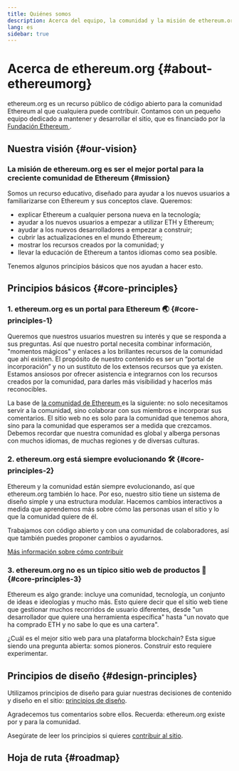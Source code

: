 ```yaml
---
title: Quiénes somos
description: Acerca del equipo, la comunidad y la misión de ethereum.org
lang: es
sidebar: true
---
```


# Acerca de ethereum.org {#about-ethereumorg}

ethereum.org es un recurso público de código abierto para la comunidad Ethereum al que cualquiera puede contribuir. Contamos con un pequeño equipo dedicado a mantener y desarrollar el sitio, que es financiado por la [ Fundación Ethereum ](/foundation/).

## Nuestra visión {#our-vision}

### La misión de ethereum.org es ser el mejor portal para la creciente comunidad de Ethereum {#mission}

Somos un recurso educativo, diseñado para ayudar a los nuevos usuarios a familiarizarse con Ethereum y sus conceptos clave. Queremos:

- explicar Ethereum a cualquier persona nueva en la tecnología;
- ayudar a los nuevos usuarios a empezar a utilizar ETH y Ethereum;
- ayudar a los nuevos desarrolladores a empezar a construir;
- cubrir las actualizaciones en el mundo Ethereum;
- mostrar los recursos creados por la comunidad; y
- llevar la educación de Ethereum a tantos idiomas como sea posible.

Tenemos algunos principios básicos que nos ayudan a hacer esto.

## Principios básicos {#core-principles}

### 1. ethereum.org es un portal para Ethereum 🌏 {#core-principles-1}

Queremos que nuestros usuarios muestren su interés y que se responda a sus preguntas. Así que nuestro portal necesita combinar información, "momentos mágicos" y enlaces a los brillantes recursos de la comunidad que ahí existen. El propósito de nuestro contenido es ser un “portal de incorporación” y no un sustituto de los extensos recursos que ya existen. Estamos ansiosos por ofrecer asistencia e integrarnos con los recursos creados por la comunidad, para darles más visibilidad y hacerlos más reconocibles.

La base de [ la comunidad de Ethereum ](/community/)es la siguiente: no solo necesitamos servir a la comunidad, sino colaborar con sus miembros e incorporar sus comentarios. El sitio web no es solo para la comunidad que tenemos ahora, sino para la comunidad que esperamos ser a medida que crezcamos. Debemos recordar que nuestra comunidad es global y alberga personas con muchos idiomas, de muchas regiones y de diversas culturas.

### 2. ethereum.org está siempre evolucionando 🛠 {#core-principles-2}

Ethereum y la comunidad están siempre evolucionando, así que ethereum.org también lo hace. Por eso, nuestro sitio tiene un sistema de diseño simple y una estructura modular. Hacemos cambios interactivos a medida que aprendemos más sobre cómo las personas usan el sitio y lo que la comunidad quiere de él.

Trabajamos con código abierto y con una comunidad de colaboradores, así que también puedes proponer cambios o ayudarnos.

[Más información sobre cómo contribuir](/contributing/)

### 3. ethereum.org no es un típico sitio web de productos 🦄 {#core-principles-3}

Ethereum es algo grande: incluye una comunidad, tecnología, un conjunto de ideas e ideologías y mucho más. Esto quiere decir que el sitio web tiene que gestionar muchos recorridos de usuario diferentes, desde "un desarrollador que quiere una herramienta específica" hasta "un novato que ha comprado ETH y no sabe lo que es una cartera".

¿Cuál es el mejor sitio web para una plataforma blockchain? Esta sigue siendo una pregunta abierta: somos pioneros. Construir esto requiere experimentar.

## Principios de diseño {#design-principles}

Utilizamos principios de diseño para guiar nuestras decisiones de contenido y diseño en el sitio: [principios de diseño](/contributing/design-principles/).

Agradecemos tus comentarios sobre ellos. Recuerda: ethereum.org existe por y para la comunidad.

Asegúrate de leer los principios si quieres [contribuir al sitio](/contributing/).

## Hoja de ruta {#roadmap}

<Roadmap />
